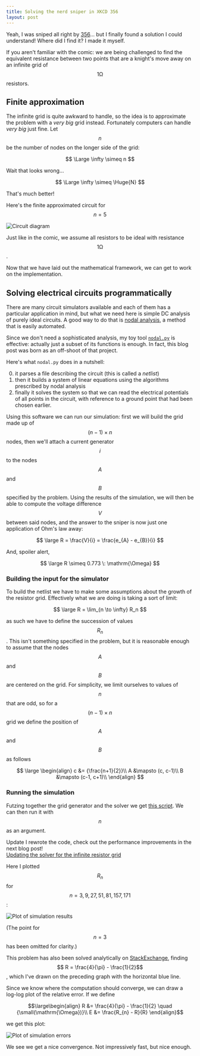 ```yaml
---
title: Solving the nerd sniper in XKCD 356
layout: post
---
```


Yeah, I was sniped all right by [356](https://xkcd.com/356/)... but I finally found a solution I could understand! Where did I find it? I made it myself.

If you aren't familiar with the comic: we are being challenged to find the equivalent resistance between two points that are a knight's move away on an infinite grid of $$1 \mathrm{\Omega}$$ resistors.

## Finite approximation
The infinite grid is quite awkward to handle, so the idea is to approximate the problem with a *very big* grid instead. Fortunately computers can handle *very big* just fine. Let $$n$$ be the number of nodes on the longer side of the grid:

$$ \Large \infty \simeq n $$

Wait that looks wrong...

$$ \Large \infty \simeq \Huge{N} $$

That's much better!

Here's the finite approximated circuit for $$n=5$$

![Circuit diagram](/media/diagram_n=5.svg)

Just like in the comic, we assume all resistors to be ideal with resistance $$1 \mathrm{\Omega}$$.

Now that we have laid out the mathematical framework, we can get to work on the implementation.

## Solving electrical circuits programmatically
There are many circuit simulators available and each of them has a particular application in mind, but what we need here is simple DC analysis of purely ideal circuits. A good way to do that is [nodal analysis](https://en.wikipedia.org/wiki/Nodal_analysis), a method that is easily automated.

Since we don't need a sophisticated analysis, my toy tool [`nodal.py`](https://github.com/EnricoMiccoli/nodal) is effective: actually just a subset of its functions is enough. In fact, this blog post was born as an off-shoot of that project.

Here's what `nodal.py` does in a nutshell:

0. it parses a file describing the circuit (this is called a _netlist_)
0. then it builds a system of linear equations using the algorithms prescribed by nodal analysis
0. finally it solves the system so that we can read the electrical potentials of all points in the circuit, with reference to a ground point that had been chosen earlier.

Using this software we can run our simulation: first we will build the grid made up of $$(n-1) \times n$$ nodes, then we'll attach a current generator $$i$$ to the nodes $$A$$ and $$B$$ specified by the problem. Using the results of the simulation, we will then be able to compute the voltage difference $$V$$ between said nodes, and the answer to the sniper is now just one application of Ohm's law away:

$$ \large R = \frac{V}{i} = \frac{e_{A} - e_{B}}{i} $$

And, spoiler alert,

$$ \large R \simeq 0.773 \: \mathrm{\Omega} $$

### Building the input for the simulator
To build the netlist we have to make some assumptions about the growth of the resistor grid. Effectively what we are doing is taking a sort of limit:

$$ \large R = \lim_{n \to \infty} R_n $$

as such we have to define the succession of values $$R_n$$. This isn't something specified in the problem, but it is reasonable enough to assume that the nodes $$A$$ and $$B$$ are centered on the grid. For simplicity, we limit ourselves to values of $$n$$ that are odd, so for a $$(n-1) \times n$$ grid we define the position of $$A$$ and $$B$$ as follows

$$ \large \begin{align}
c &= {\frac{n+1}{2}}\\
A &\mapsto (c, c-1)\\
B &\mapsto (c-1, c+1)\\
\end{align} $$

### Running the simulation
Futzing together the grid generator and the solver we get [this script](https://gist.github.com/EnricoMiccoli/d7e5ead0825523aa4daa5bc75e5ed62f). We can then run it with $$n$$ as an argument. 

<div class="update">
<span>Update</span> I rewrote the code, check out the performance improvements in the next blog post!<br>
<a href="{{ site.baseurl }}{% post_url 2019-07-17-updating-xkcd-356-sparse %}">
    Updating the solver for the infinite resistor grid
</a>
</div>

Here I plotted $$R_n$$ for $$n=3,9,27,51,81,157,171$$:

![Plot of simulation results](/media/results.svg)

(The point for $$n = 3$$ has been omitted for clarity.)


This problem has also been solved analytically on [StackExchange](https://physics.stackexchange.com/questions/2072/on-this-infinite-grid-of-resistors-whats-the-equivalent-resistance), finding $$ R = \frac{4}{\pi} - \frac{1}{2}$$, which I've drawn on the preceding graph with the horizontal blue line.

Since we know where the computation should converge, we can draw a log-log plot of the relative error. If we define

$$\large\begin{align}
R &= \frac{4}{\pi} - \frac{1}{2} \quad {\small(\mathrm{\Omega})}\\
E &= \frac{R_{n} - R}{R}
\end{align}$$

we get this plot:

![Plot of simulation errors](/media/03errorlog.svg)

We see we get a nice convergence. Not impressively fast, but nice enough.


